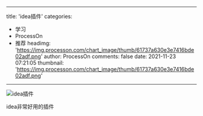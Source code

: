 
---
title: 'idea插件'
categories: 
 - 学习
 - ProcessOn
 - 推荐
headimg: 'https://img.processon.com/chart_image/thumb/61737a630e3e7416bde02adf.png'
author: ProcessOn
comments: false
date: 2021-11-23 07:21:05
thumbnail: 'https://img.processon.com/chart_image/thumb/61737a630e3e7416bde02adf.png'
---

<div>   
<img class="thumb" alt="idea插件" src="https://img.processon.com/chart_image/thumb/61737a630e3e7416bde02adf.png" referrerpolicy="no-referrer">
<p>idea非常好用的插件</p>  
</div>
            